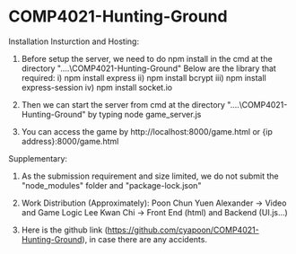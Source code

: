 # COMP4021-Hunting-Ground

Installation Insturction and Hosting:
1. Before setup the server, we need to do npm install in the cmd at the directory "....\COMP4021-Hunting-Ground"
   Below are the library that required:
   i)   npm install express
   ii)  npm install bcrypt
   iii) npm install express-session
   iv)  npm install socket.io

2. Then we can start the server from cmd at the directory "....\COMP4021-Hunting-Ground" by typing
   node game_server.js

3. You can access the game by http://localhost:8000/game.html or {ip address}:8000/game.html

Supplementary: 
1. As the submission requirement and size limited, we do not submit the "node_modules" folder and "package-lock.json"

2. Work Distribution (Approximately):
   Poon Chun Yuen Alexander -> Video and Game Logic
   Lee Kwan Chi -> Front End (html) and Backend (UI.js...)

3. Here is the github link (https://github.com/cyapoon/COMP4021-Hunting-Ground), in case there are any accidents.
